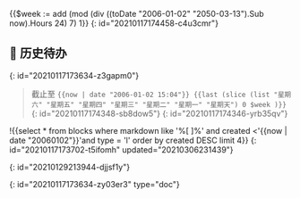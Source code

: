 {{$week := add (mod (div ((toDate "2006-01-02" "2050-03-13").Sub now).Hours 24) 7) 1}}
{: id="20210117174458-c4u3cmr"}

## 🎉️ 历史待办
{: id="20210117173634-z3gapm0"}

> 截止至 `{{now | date "2006-01-02 15:04"}} {{last (slice (list "星期六" "星期五" "星期四" "星期三" "星期二" "星期一" "星期天") 0 $week )}}`
> {: id="20210117174348-sb8dow5"}
{: id="20210117174346-yrb35qv"}

!{{select * from blocks where markdown like '%[ ]%' and created <'{{now | date "20060102"}}'and type = 'l' order by created DESC limit 4}}
{: id="20210117173702-t5ifomh" updated="20210306231439"}

{: id="20210129213944-djjsf1y"}


{: id="20210117173634-zy03er3" type="doc"}
